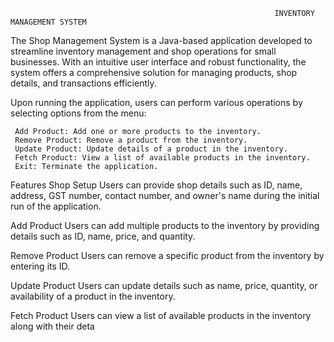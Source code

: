                                                                INVENTORY MANAGEMENT SYSTEM

The Shop Management System is a Java-based application developed to streamline inventory management and shop operations for small businesses. With an intuitive user interface and robust functionality, the system offers a comprehensive solution for managing products, shop details, and transactions efficiently.

Upon running the application, users can perform various operations by selecting options from the menu:

     Add Product: Add one or more products to the inventory.
     Remove Product: Remove a product from the inventory.
     Update Product: Update details of a product in the inventory.
     Fetch Product: View a list of available products in the inventory.
     Exit: Terminate the application.



Features
Shop Setup
Users can provide shop details such as ID, name, address, GST number, contact number, and owner's name during the initial run of the application.


Add Product
Users can add multiple products to the inventory by providing details such as ID, name, price, and quantity.


Remove Product
Users can remove a specific product from the inventory by entering its ID.


Update Product
Users can update details such as name, price, quantity, or availability of a product in the inventory.


Fetch Product
Users can view a list of available products in the inventory along with their deta
